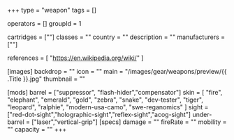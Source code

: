 +++
type = "weapon"
tags = []

operators = []
groupId = 1

cartridges = [""]
classes = ""
country = ""
description = ""
manufacturers = [""]

references = [
  "https://en.wikipedia.org/wiki/"
]

[images]
  backdrop = ""
  icon = ""
  main = "/images/gear/weapons/preview/{{ .Title }}.jpg"
  thumbnail = ""

[mods]
  barrel = ["suppressor", "flash-hider","compensator"]
  skin = [
    "fire",
    "elephant",
    "emerald",
    "gold",
    "zebra",
    "snake",
    "dev-tester",
    "tiger",
    "leopard",
    "ralphie",
    "modern-usa-camo",
    "swe-reganomics"
  ]
  sight = ["red-dot-sight","holographic-sight","reflex-sight","acog-sight"]
  under-barrel = ["laser","vertical-grip"]
[specs]
  damage = ""
  fireRate = ""
  mobility = ""
  capacity = ""
+++
